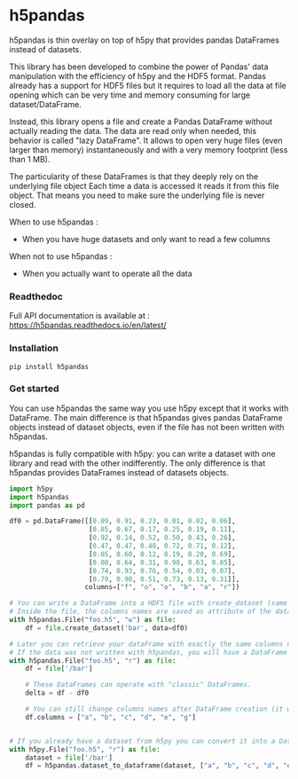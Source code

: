 # h5pandas
h5pandas is thin overlay on top of h5py that provides pandas DataFrames instead of datasets.

This library has been developed to combine the power of Pandas' data manipulation with the efficiency of h5py and the HDF5 format.
Pandas already has a support for HDF5 files but it requires to load all the data at
file opening which can be very time and memory consuming for large dataset/DataFrame.

Instead, this library opens a file and create a Pandas DataFrame without actually reading the data.
The data are read only when needed, this behavior is called "lazy DataFrame".
It allows to open very huge files (even larger than memory) instantaneously and with a very memory footprint (less than 1 MB).

The particularity of these DataFrames is that they deeply rely on the underlying file object
Each time a data is accessed it reads it from this file object.
That means you need to make sure the underlying file is never closed.

When to use h5pandas : 
- When you have huge datasets and only want to read a few columns

When not to use h5pandas : 
- When you actually want to operate all the data

### Readthedoc
Full API documentation is available at  : https://h5pandas.readthedocs.io/en/latest/

### Installation
```
pip install h5pandas
```

### Get started

You can use h5pandas the same way you use h5py except that it works with DataFrame.
The main difference is that h5pandas gives pandas DataFrame objects instead of dataset objects, even if the file has not been written with h5pandas.

h5pandas is fully compatible with h5py: you can write a dataset with one library and read with the other indifferently.
The only difference is that h5pandas provides DataFrames instead of datasets objects.
```Python
import h5py
import h5pandas
import pandas as pd

df0 = pd.DataFrame([[0.09, 0.91, 0.23, 0.01, 0.02, 0.06],
                    [0.85, 0.67, 0.17, 0.25, 0.19, 0.11],
                    [0.92, 0.14, 0.52, 0.50, 0.43, 0.26],
                    [0.47, 0.47, 0.48, 0.72, 0.71, 0.12],
                    [0.05, 0.60, 0.12, 0.19, 0.20, 0.69],
                    [0.08, 0.64, 0.31, 0.98, 0.63, 0.05],
                    [0.74, 0.93, 0.76, 0.54, 0.03, 0.07],
                    [0.79, 0.98, 0.51, 0.73, 0.13, 0.31]],
                   columns=["f", "o", "o", "b", "a", "r"])

# You can write a DataFrame into a HDF5 file with create_dataset (same as h5py).
# Inside the file, the columns names are saved as attribute of the dataset.
with h5pandas.File("foo.h5", "w") as file:
    df = file.create_dataset('bar', data=df0)

# Later you can retrieve your dataFrame with exactly the same columns names (instead of having datasets with h5py).
# If the data was not written with h5pandas, you will have a DataFrame but with no names.
with h5pandas.File("foo.h5", "r") as file:
    df = file['/bar']

    # These DataFrames can operate with "classic" DataFrames.
    delta = df - df0

    # You can still change columns names after DataFrame creation (it won't change them on the disk).
    df.columns = ["a", "b", "c", "d", "e", "g"]


# If you already have a dataset from h5py you can convert it into a DataFrame with dataset_to_dataframe.
with h5py.File("foo.h5", "r") as file:
    dataset = file['/bar']
    df = h5pandas.dataset_to_dataframe(dataset, ["a", "b", "c", "d", "e", "g"])
```
